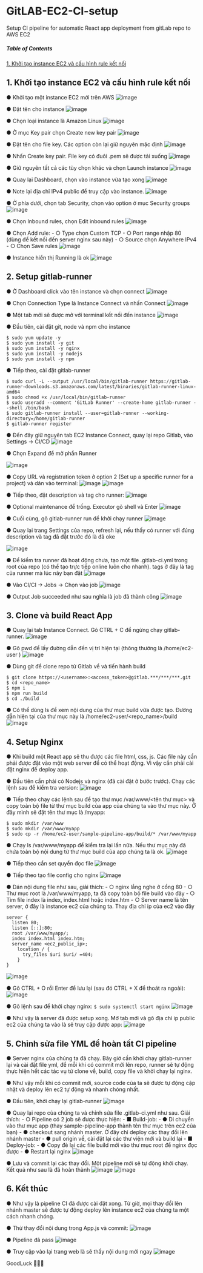 # GitLAB-EC2-CI-setup
Setup CI pipeline for automatic React app deployment from gitLab repo to AWS EC2

##### Table of Contents  
[1. Khởi tạo instance EC2 và cấu hình rule kết nối](#1-khởi-tạo-instance-ec2-và-cấu-hình-rule-kết-nối)



## 1. Khởi tạo instance EC2 và cấu hình rule kết nối

●	Khởi tạo một instance EC2 mới trên AWS
![image](https://github.com/TranPhat-28/GitLAB-EC2-CI-setup/assets/62002249/e1a881a7-d611-4e4f-8a86-fd2c5b441e98)
 
●	Đặt tên cho instance
![image](https://github.com/TranPhat-28/GitLAB-EC2-CI-setup/assets/62002249/1cf3b199-5a7c-4a82-a4f9-65f3f3a79389)
 
●	Chọn loại instance là Amazon Linux
![image](https://github.com/TranPhat-28/GitLAB-EC2-CI-setup/assets/62002249/bb13f9ac-64e5-41d1-9143-14e6ebe839c8)
 
●	Ở mục Key pair chọn Create new key pair
![image](https://github.com/TranPhat-28/GitLAB-EC2-CI-setup/assets/62002249/5252c0b7-fd19-4269-9c60-49b96d6d91cc)
 
●	Đặt tên cho file key. Các option còn lại giữ nguyên mặc định
![image](https://github.com/TranPhat-28/GitLAB-EC2-CI-setup/assets/62002249/c3cf0d2f-3485-4984-bd88-9a2b05c79541)
 
●	Nhấn Create key pair. File key có đuôi .pem sẽ được tải xuống
![image](https://github.com/TranPhat-28/GitLAB-EC2-CI-setup/assets/62002249/7fb442b7-2d70-42a1-8ff8-f9cbff235f82)
 
●	Giữ nguyên tất cả các tùy chọn khác và chọn Launch instance
![image](https://github.com/TranPhat-28/GitLAB-EC2-CI-setup/assets/62002249/51bfff49-4c85-4ef3-bf6f-8aef1e57ddee)
 
●	Quay lại Dashboard, chọn vào instance vừa tạo xong
![image](https://github.com/TranPhat-28/GitLAB-EC2-CI-setup/assets/62002249/af1d5f11-e970-4c07-8d64-b90d29ab7788)

●	Note lại địa chỉ IPv4 public để truy cập vào instance.
![image](https://github.com/TranPhat-28/GitLAB-EC2-CI-setup/assets/62002249/b5fc44c6-26e7-4999-a8b7-98a39b8ed95d)
 
●	Ở phía dưới, chọn tab Security, chọn vào option ở mục Security groups
![image](https://github.com/TranPhat-28/GitLAB-EC2-CI-setup/assets/62002249/b047faea-8043-4fb6-9cd9-be6ee340292b)
 
●	Chọn Inbound rules, chọn Edit inbound rules
![image](https://github.com/TranPhat-28/GitLAB-EC2-CI-setup/assets/62002249/f2e2a20f-1e1d-4b46-af61-7fdeaa369a41)
 
●	Chọn Add rule:
    - ○	Type chọn Custom TCP
    - ○	Port range nhập 80 (dùng để kết nối đến server nginx sau này)
    - ○	Source chọn Anywhere IPv4
    - ○	Chọn Save rules
![image](https://github.com/TranPhat-28/GitLAB-EC2-CI-setup/assets/62002249/533771ad-bcc4-49e7-80fc-55132b5dec62)
 
●	Instance hiển thị Running là ok
![image](https://github.com/TranPhat-28/GitLAB-EC2-CI-setup/assets/62002249/0f4cf646-e2c9-45f9-87a2-f39537be64c3)
 
## 2. Setup gitlab-runner

●	Ở Dashboard click vào tên instance và chọn connect
![image](https://github.com/TranPhat-28/GitLAB-EC2-CI-setup/assets/62002249/a4c47d8b-9aa9-4c8b-8e66-15871511af23)
 
●	Chọn Connection Type là Instance Connect và nhấn Connect
![image](https://github.com/TranPhat-28/GitLAB-EC2-CI-setup/assets/62002249/2b419625-fe05-406c-855f-5e0c45b61d75)

●	Một tab mới sẽ được mở với terminal kết nối đến instance
![image](https://github.com/TranPhat-28/GitLAB-EC2-CI-setup/assets/62002249/5224d410-9eaf-4446-ae03-e0ff35b1e928)

●	Đầu tiên, cài đặt git, node và npm cho instance

```
$ sudo yum update -y
$ sudo yum install -y git
$ sudo yum install -y nginx
$ sudo yum install -y nodejs
$ sudo yum install -y npm
```

●	Tiếp theo, cài đặt gitlab-runner

```
$ sudo curl -L --output /usr/local/bin/gitlab-runner https://gitlab-runner-downloads.s3.amazonaws.com/latest/binaries/gitlab-runner-linux-amd64
$ sudo chmod +x /usr/local/bin/gitlab-runner
$ sudo useradd --comment 'GitLab Runner' --create-home gitlab-runner --shell /bin/bash
$ sudo gitlab-runner install --user=gitlab-runner --working-directory=/home/gitlab-runner
$ gitlab-runner register
```

●	Đến đây giữ nguyên tab EC2 Instance Connect, quay lại repo Gitlab, vào Settings → CI/CD
![image](https://github.com/TranPhat-28/GitLAB-EC2-CI-setup/assets/62002249/ea1c0e34-ed89-4985-a372-584f7d444b26)
 
●	Chọn Expand để mở phần Runner

![image](https://github.com/TranPhat-28/GitLAB-EC2-CI-setup/assets/62002249/62cf3e44-20a3-460a-9a9d-d0aa39660279)
 
●	Copy URL và registration token ở option 2 (Set up a specific runner for a project) và dán vào terminal:
![image](https://github.com/TranPhat-28/GitLAB-EC2-CI-setup/assets/62002249/c675f955-6c8c-40cc-91c0-8d4ed9c47572)
![image](https://github.com/TranPhat-28/GitLAB-EC2-CI-setup/assets/62002249/33e46b04-a8cf-43fc-8ba4-f34074cff203)

●	Tiếp theo, đặt description và tag cho runner:
![image](https://github.com/TranPhat-28/GitLAB-EC2-CI-setup/assets/62002249/77b04068-f64c-45ee-948d-cd2f77f99e2d)
 
●	Optional maintenance để trống. Executor gõ shell và Enter
![image](https://github.com/TranPhat-28/GitLAB-EC2-CI-setup/assets/62002249/3cb095a6-f5dc-4c8b-90fd-9b37d06d3b07)
 
●	Cuối cùng, gõ gitlab-runner run để khởi chạy runner
![image](https://github.com/TranPhat-28/GitLAB-EC2-CI-setup/assets/62002249/f998e403-1a85-4b55-b67c-41eae9c723bd)

●	Quay lại trang Settings của repo, refresh lại, nếu thấy có runner với đúng description và tag đã đặt trước đó là đã oke

![image](https://github.com/TranPhat-28/GitLAB-EC2-CI-setup/assets/62002249/6e9e35cb-be14-416b-9054-9013d4cc096e)
 
●	Để kiểm tra runner đã hoạt động chưa, tạo một file .gitlab-ci.yml trong root của repo (có thể tạo trực tiếp online luôn cho nhanh). tags ở đây là tag của runner mà lúc nãy bạn đặt
![image](https://github.com/TranPhat-28/GitLAB-EC2-CI-setup/assets/62002249/54b560e1-8091-436c-82ca-4c671245d195)
 
●	Vào CI/CI → Jobs → Chọn vào job
![image](https://github.com/TranPhat-28/GitLAB-EC2-CI-setup/assets/62002249/08dbfcf5-33c7-4da9-a474-df07fb035ece)

●	Output Job succeeded như sau nghĩa là job đã thành công
![image](https://github.com/TranPhat-28/GitLAB-EC2-CI-setup/assets/62002249/16450c7d-2540-4652-86b5-e87065775e11)
 
## 3. Clone và build React App

●	Quay lại tab Instance Connect. Gõ CTRL + C để ngừng chạy gitlab-runner.
![image](https://github.com/TranPhat-28/GitLAB-EC2-CI-setup/assets/62002249/7b5af71e-74e7-487d-bd32-25255f778767)
 
●	Gõ pwd để lấy đường dẫn đến vị trí hiện tại (thông thường là /home/ec2-user )
![image](https://github.com/TranPhat-28/GitLAB-EC2-CI-setup/assets/62002249/d90fadd6-2971-40f3-893a-ba7c4ec3f417)
 
●	Dùng git để clone repo từ Gitlab về và tiến hành build

```
$ git clone https://<username>:<access_token>@gitlab.***/***/***.git
$ cd <repo_name>
$ npm i
$ npm run build
$ cd ./build
```

●	Có thể dùng ls để xem nội dung của thư mục build vừa được tạo. Đường dẫn hiện tại của thư mục này là /home/ec2-user/<repo_name>/build
![image](https://github.com/TranPhat-28/GitLAB-EC2-CI-setup/assets/62002249/843a211f-3741-4238-9b3f-1e70c80564d4)
 
## 4. Setup Nginx
●	Khi build một React app sẽ thu được các file html, css, js. Các file này cần phải được đặt vào một web server để có thể hoạt động. Vì vậy cần phải cài đặt nginx để deploy app.

●	Đầu tiên cần phải có Nodejs và nginx (đã cài đặt ở bước trước). Chạy các lệnh sau để kiểm tra version:
![image](https://github.com/TranPhat-28/GitLAB-EC2-CI-setup/assets/62002249/ec74f5cf-96a0-41b2-bc86-898eccf9ba29)

●	Tiếp theo chạy các lệnh sau để tạo thư mục /var/www/<tên thư mục> và copy toàn bộ file từ thư mục build của app của chúng ta vào thư mục này. Ở đây mình sẽ đặt tên thư mục là /myapp:

```
$ sudo mkdir /var/www
$ sudo mkdir /var/www/myapp
$ sudo cp -r /home/ec2-user/sample-pipeline-app/build/* /var/www/myapp
```

●	Chạy ls /var/www/myapp để kiểm tra lại lần nữa. Nếu thư mục này đã chứa toàn bộ nội dung từ thư mục build của app chúng ta là ok.
![image](https://github.com/TranPhat-28/GitLAB-EC2-CI-setup/assets/62002249/94d659c3-fc50-41f2-bfb4-53580a7978a0)

●	Tiếp theo cần set quyền đọc file
![image](https://github.com/TranPhat-28/GitLAB-EC2-CI-setup/assets/62002249/7b5da7f1-cf06-45f8-ab69-cbef9be5b474)
 
●	Tiếp theo tạo file config cho nginx
![image](https://github.com/TranPhat-28/GitLAB-EC2-CI-setup/assets/62002249/8d0a3f65-33d6-4b8a-b0b6-395c74ae575b)
 
●	Dán nội dung file như sau, giải thích:
    - ○	nginx lắng nghe ở cổng 80
    - ○	Thư mục root là /var/www/myapp, ta đã copy toàn bộ file build vào đây
    - ○	Tìm file index là index, index.html hoặc index.htm
    - ○	Server name là tên server, ở đây là instance ec2 của chúng ta. Thay địa chỉ ip của ec2 vào đây

```
server {
  listen 80;
  listen [::]:80;
  root /var/www/myapp/;
  index index.html index.htm;
  server_name <ec2_public_ip>;
    location / {
      try_files $uri $uri/ =404;
    }
}
```
![image](https://github.com/TranPhat-28/GitLAB-EC2-CI-setup/assets/62002249/1b8751d8-12c2-462a-9ae6-a2bf20bcf2bf)

●	Gõ CTRL + O rồi Enter để lưu lại (sau đó CTRL + X để thoát ra ngoài):
![image](https://github.com/TranPhat-28/GitLAB-EC2-CI-setup/assets/62002249/99b7be47-8869-4aa6-ba90-a3f352d21ba6)
 
●	Gõ lệnh sau để khởi chạy nginx:
```$ sudo systemctl start nginx```
![image](https://github.com/TranPhat-28/GitLAB-EC2-CI-setup/assets/62002249/9a6af339-6294-4cfb-8b21-4b61b91eba86)
 
●	Như vậy là server đã được setup xong. Mở tab mới và gõ địa chỉ ip public ec2 của chúng ta vào là sẽ truy cập được app:
![image](https://github.com/TranPhat-28/GitLAB-EC2-CI-setup/assets/62002249/607660f7-1830-47bf-bd3a-d662421e19a5)

## 5. Chỉnh sửa file YML để hoàn tất CI pipeline

●	Server nginx của chúng ta đã chạy. Bây giờ cần khởi chạy gitlab-runner lại và cài đặt file yml, để mỗi khi có commit mới lên repo, runner sẽ tự động thực hiện hết các tác vụ từ clone về, build, copy file và khởi chạy lại nginx.

●	Như vậy mỗi khi có commit mới, source code của ta sẽ được tự động cập nhật và deploy lên ec2 tự động và nhanh chóng nhất.

●	Đầu tiên, khởi chạy lại gitlab-runner
![image](https://github.com/TranPhat-28/GitLAB-EC2-CI-setup/assets/62002249/a13b76f4-d345-4c19-8c09-eafc6659ee8a)

●	Quay lại repo của chúng ta và chỉnh sửa file .gitlab-ci.yml như sau. Giải thích:
    - ○	Pipeline có 2 job sẽ được thực hiện:
        - ■	Build-job:
            - ●	Di chuyển vào thư mục app (thay sample-pipeline-app thành tên thư mục trên ec2 của bạn)
            - ●	checkout sang nhánh master. Ở đây chỉ deploy các thay đổi lên nhánh master
            - ●	pull origin về, cài đặt lại các thư viện mới và build lại
        - ■	Deploy-job:
            - ●	Copy đè lại các file build mới vào thư mục root để nginx đọc được
            - ●	Restart lại nginx
![image](https://github.com/TranPhat-28/GitLAB-EC2-CI-setup/assets/62002249/510a0109-316c-4e8c-9ebe-824886e06217)

●	Lưu và commit lại các thay đổi. Một pipeline mới sẽ tự động khởi chạy. Kết quả như sau là đã hoàn thành
![image](https://github.com/TranPhat-28/GitLAB-EC2-CI-setup/assets/62002249/d788d8cd-242c-4e5c-a1f7-f0f15d5183ab)
![image](https://github.com/TranPhat-28/GitLAB-EC2-CI-setup/assets/62002249/f57a1274-bc23-49d3-a088-1e8cab4a1223)
 
## 6. Kết thúc

●	Như vậy là pipeline CI đã được cài đặt xong. Từ giờ, mọi thay đổi lên nhánh master sẽ được tự động deploy lên instance ec2 của chúng ta một cách nhanh chóng.

●	Thử thay đổi nội dung trong App.js và commit:
![image](https://github.com/TranPhat-28/GitLAB-EC2-CI-setup/assets/62002249/d4fd088b-979d-4f86-bd1f-5bbc332926ae)
 
●	Pipeline đã pass
![image](https://github.com/TranPhat-28/GitLAB-EC2-CI-setup/assets/62002249/953349c4-cbc4-4504-ad3a-78a2a071157c)
 
●	Truy cập vào lại trang web là sẽ thấy nội dung mới ngay
![image](https://github.com/TranPhat-28/GitLAB-EC2-CI-setup/assets/62002249/bcf1de11-f3eb-409a-930e-b4950f8f2a72)
 
GoodLuck 🎉🎉🎉
